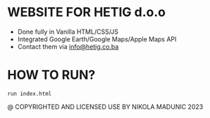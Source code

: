 # WEBSITE FOR HETIG d.o.o
- Done fully in Vanilla HTML/CSS/JS
- Integrated Google Earth/Google Maps/Apple Maps API
- Contact them via info@hetig.co.ba
# HOW TO RUN? 
```
run index.html
```
@ COPYRIGHTED AND LICENSED USE BY NIKOLA MADUNIC 2023
